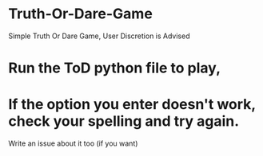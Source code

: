 # Truth-Or-Dare-Game
Simple Truth Or Dare Game,
User Discretion is Advised
# Run the ToD python file to play,
# If the option you enter doesn't work, check your spelling and try again.
Write an issue about it too (if you want)
